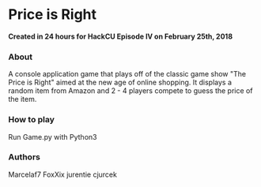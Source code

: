 # Price is Right  

**Created in 24 hours for HackCU Episode IV on February 25th, 2018**  
  
### About
A console application game that plays off of the classic game show "The Price is Right" aimed at the new age of online shopping.
It displays a random item from Amazon and 2 - 4 players compete to guess the price of the item.  
  
### How to play
Run Game.py with Python3  
  
### Authors  
Marcelaf7
FoxXix
jurentie
cjurcek
